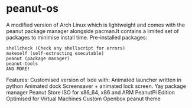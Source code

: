 # peanut-os
A modified version of Arch Linux which is lightweight and comes with the peanut package manager alongside pacman.It contains a limited set of packages to minimise install time.
Pre-installed packages:
```
shellcheck (Check any shellscript for errors)
makeself (self-extracting executable)
peanut (package manager)
peanut-tools
AND MORE!
```
Features:
Customised version of lxde with:
Animated launcher written in python
Animated dock
Screensaver + animated lock screen.
Yay package manager
Peanut Store
ISO for x86_64, x86 and ARM
PeanutPi Edition
Optimised for Virtual Machines
Custom Openbox peanut theme
